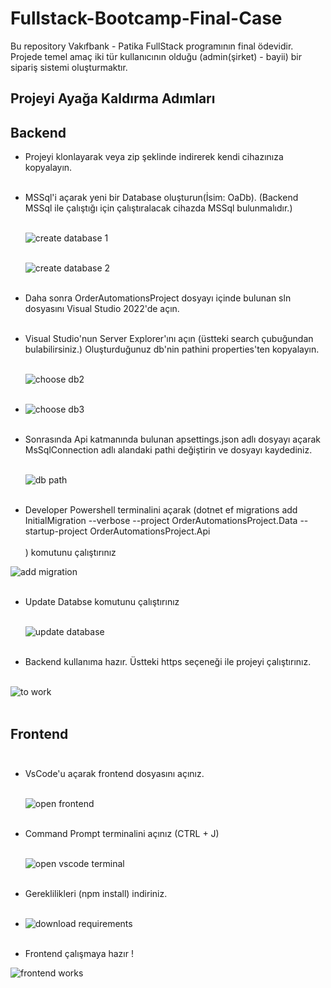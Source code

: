 # Fullstack-Bootcamp-Final-Case
Bu repository Vakıfbank - Patika FullStack programının final ödevidir. Projede temel amaç iki tür kullanıcının olduğu (admin(şirket) - bayii) bir sipariş sistemi oluşturmaktır. 

## Projeyi Ayağa Kaldırma Adımları 
## Backend
- Projeyi klonlayarak veya zip şeklinde indirerek kendi cihazınıza kopyalayın. <br/> <br/>


- MSSql'i açarak yeni bir Database oluşturun(İsim: OaDb). (Backend MSSql ile çalıştığı için çalıştıralacak cihazda MSSql bulunmalıdır.) <br/> <br/>
  
  ![create database 1](https://github.com/kutaymalik/Fullstack-Bootcamp-Final-Case/assets/56682209/8062fdcd-c335-4ede-8fd4-b4988080ff09) <br/> <br/>

  
  ![create database 2](https://github.com/kutaymalik/Fullstack-Bootcamp-Final-Case/assets/56682209/8facdd58-ecf3-41f0-8bf0-d1861b9e2b7b) <br/> <br/>

  
- Daha sonra OrderAutomationsProject dosyayı içinde bulunan sln dosyasını Visual Studio 2022'de açın. <br/> <br/>

  
- Visual Studio'nun Server Explorer'ını açın (üstteki search çubuğundan bulabilirsiniz.) Oluşturduğunuz db'nin pathini properties'ten kopyalayın. <br/> <br/>
  
  ![choose db2](https://github.com/kutaymalik/Fullstack-Bootcamp-Final-Case/assets/56682209/2cdb8df6-8052-483b-828a-3aba63826103) <br/> <br/>
  
- ![choose db3](https://github.com/kutaymalik/Fullstack-Bootcamp-Final-Case/assets/56682209/1fe6d03e-8d8a-4aa8-b6f1-b0c9ce3b898e) <br/> <br/>

  
- Sonrasında Api katmanında bulunan apsettings.json adlı dosyayı açarak MsSqlConnection adlı alandaki pathi değiştirin ve dosyayı kaydediniz. <br/> <br/>
  
  ![db path](https://github.com/kutaymalik/Fullstack-Bootcamp-Final-Case/assets/56682209/d7127c3e-f981-4a93-8cc3-4b7412b9b999) <br/> <br/>

  
- Developer Powershell terminalini açarak (dotnet ef migrations add InitialMigration --verbose --project OrderAutomationsProject.Data --startup-project OrderAutomationsProject.Api <br/> <br/>
) komutunu çalıştırınız
  
![add migration](https://github.com/kutaymalik/Fullstack-Bootcamp-Final-Case/assets/56682209/42d8ea21-2e5a-47f5-9129-fb81e382abc4) <br/> <br/>


- Update Databse komutunu çalıştırınız <br/> <br/>

  ![update database](https://github.com/kutaymalik/Fullstack-Bootcamp-Final-Case/assets/56682209/89d3addb-f1c3-46f4-8ac8-12a1cc6872de) <br/> <br/>

  
- Backend kullanıma hazır. Üstteki https seçeneği ile projeyi çalıştırınız. <br/> <br/>
  
![to work](https://github.com/kutaymalik/Fullstack-Bootcamp-Final-Case/assets/56682209/b48949f5-891d-48d8-9295-9cced10d16e3) <br/> <br/>

## Frontend <br/> <br/>
- VsCode'u açarak frontend dosyasını açınız. <br/> <br/>

  ![open frontend](https://github.com/kutaymalik/Fullstack-Bootcamp-Final-Case/assets/56682209/b3af11a2-6458-4068-a65b-4beb0819228a) <br/> <br/>

  
- Command Prompt terminalini açınız (CTRL + J) <br/> <br/>
  
  ![open vscode terminal](https://github.com/kutaymalik/Fullstack-Bootcamp-Final-Case/assets/56682209/f0912b01-17af-4b58-b307-d90d4e3b5827) <br/> <br/>

  
- Gereklilikleri (npm install) indiriniz. <br/> <br/>
- 
  ![download requirements](https://github.com/kutaymalik/Fullstack-Bootcamp-Final-Case/assets/56682209/f7fc42c6-7272-40dd-870b-b7f5048a3d04) <br/> <br/>

  
- Frontend çalışmaya hazır !
  
![frontend works](https://github.com/kutaymalik/Fullstack-Bootcamp-Final-Case/assets/56682209/1277bf9c-d2f7-4570-b5aa-6b148fcd98c6)

